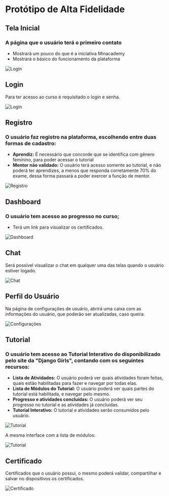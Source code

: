 # Protótipo de Alta Fidelidade

## Tela Inicial

### A página que o usuário terá o primeiro contato

- Mostrará um pouco do que é a iniciativa Minacademy
- Mostrará o básico do funcionamento da plataforma

![Login](prototipo_alta/01-landingpage.png "Login")

## Login

 Para ter acesso ao curso é requisitado o login e senha.

![Login](prototipo_alta/08-login-screen.png "Login")


## Registro

### O usuário faz registro na plataforma, escolhendo entre duas formas de cadastro:

- **Aprendiz:** É necessário que concorde que se identifica com gênero feminino, para poder acessar o tutorial
- **Mentor não validado:** O usuário terá acesso somente ao tutorial, e não poderá ter aprendizes, a menos que responda corretamente 70% do exame, dessa forma passará a poder exercer a função de mentor.

![Registro](prototipo_alta/09-signup-screen.png "Registro")

## Dashboard

### O usuário tem acesso ao progresso no curso;

- Terá um link para visualizar os certificados.

![Dashboard](prototipo_alta/02-dashboard.png "Dashboard")

## Chat

Será possível visualizar o chat em qualquer uma das telas quando o usuário estiver logado.

![Chat](prototipo_alta/03-dashboard-chat-popup.png "Chat Popup")

## Perfil do Usuário

Na página de configurações de usuário, abrirá uma caixa com as informações do usuário, que poderão ser atualizadas, caso queira.

![Configurações](prototipo_alta/04-profile.png "Configurações de Usuário")

## Tutorial

### O usuário tem acesso ao Tutorial Interativo do disponibilizado pelo site da "Django Girls", contando com os seguintes recursos:

- **Lista de Atividades:** O usuário poderá ver quais atividades foram feitas, quais estão habilitadas para fazer e navegar por todas elas.
- **Lista de Módulos do Tutorial:** O usuário poderá ver quais partes do tutorial está habilitada, e navegar pelo mesmo.
- **Progresso e atividades concluídas:** O usuário poderá ver seu progresso no tutorial e as atividades já concluídas.
- **Tutorial Interativo:** O tutorial e atividades serão consumidos pelo usuário.

![Tutorial](prototipo_alta/05-tutorial-aprendiz.png "Tutorial Interativo")

A mesma interface com a lista de módulos:

![Tutorial](prototipo_alta/05-tutorial-aprendiz-popup.png "Tutorial Interativo")

## Certificado

Certificados que o usuário possui, o mesmo poderá validar, compartilhar e salvar no dispositivos os certificados.

![Certificado](prototipo_alta/06-certificados.png "Certificado")